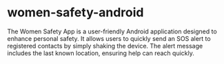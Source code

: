 # women-safety-android
The Women Safety App is a user-friendly Android application designed to enhance personal safety. It allows users to quickly send an SOS alert to registered contacts by simply shaking the device. The alert message includes the last known location, ensuring help can reach quickly.
